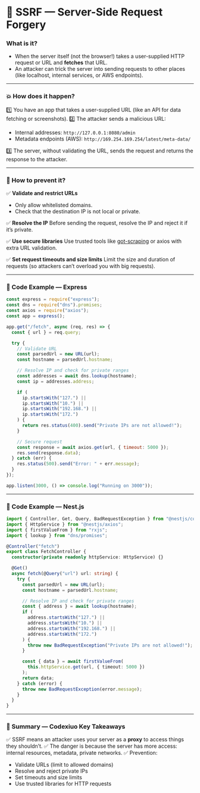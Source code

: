 # 🎯 SSRF — Server-Side Request Forgery

### What is it?

- When the server itself (not the browser!) takes a user-supplied HTTP request or URL and **fetches** that URL.
- An attacker can trick the server into sending requests to other places (like localhost, internal services, or AWS endpoints).

---

### 💥 How does it happen?

1️⃣ You have an app that takes a user-supplied URL (like an API for data fetching or screenshots).
2️⃣ The attacker sends a malicious URL:

- Internal addresses: `http://127.0.0.1:8080/admin`
- Metadata endpoints (AWS): `http://169.254.169.254/latest/meta-data/`

3️⃣ The server, without validating the URL, sends the request and returns the response to the attacker.

---

### 🚧 How to prevent it?

✅ **Validate and restrict URLs**

- Only allow whitelisted domains.
- Check that the destination IP is not local or private.

✅ **Resolve the IP**
Before sending the request, resolve the IP and reject it if it’s private.

✅ **Use secure libraries**
Use trusted tools like [got-scraping](https://github.com/apify/got-scraping) or axios with extra URL validation.

✅ **Set request timeouts and size limits**
Limit the size and duration of requests (so attackers can’t overload you with big requests).

---

### 🚀 Code Example — Express

```javascript
const express = require("express");
const dns = require("dns").promises;
const axios = require("axios");
const app = express();

app.get("/fetch", async (req, res) => {
  const { url } = req.query;

  try {
    // Validate URL
    const parsedUrl = new URL(url);
    const hostname = parsedUrl.hostname;

    // Resolve IP and check for private ranges
    const addresses = await dns.lookup(hostname);
    const ip = addresses.address;

    if (
      ip.startsWith("127.") ||
      ip.startsWith("10.") ||
      ip.startsWith("192.168.") ||
      ip.startsWith("172.")
    ) {
      return res.status(400).send("Private IPs are not allowed!");
    }

    // Secure request
    const response = await axios.get(url, { timeout: 5000 });
    res.send(response.data);
  } catch (err) {
    res.status(500).send("Error: " + err.message);
  }
});

app.listen(3000, () => console.log("Running on 3000"));
```

---

### 🚀 Code Example — Nest.js

```typescript
import { Controller, Get, Query, BadRequestException } from "@nestjs/common";
import { HttpService } from "@nestjs/axios";
import { firstValueFrom } from "rxjs";
import { lookup } from "dns/promises";

@Controller("fetch")
export class FetchController {
  constructor(private readonly httpService: HttpService) {}

  @Get()
  async fetch(@Query("url") url: string) {
    try {
      const parsedUrl = new URL(url);
      const hostname = parsedUrl.hostname;

      // Resolve IP and check for private ranges
      const { address } = await lookup(hostname);
      if (
        address.startsWith("127.") ||
        address.startsWith("10.") ||
        address.startsWith("192.168.") ||
        address.startsWith("172.")
      ) {
        throw new BadRequestException("Private IPs are not allowed!");
      }

      const { data } = await firstValueFrom(
        this.httpService.get(url, { timeout: 5000 })
      );
      return data;
    } catch (error) {
      throw new BadRequestException(error.message);
    }
  }
}
```

---

### 📝 Summary — Codexiuo Key Takeaways

✅ SSRF means an attacker uses your server as a **proxy** to access things they shouldn’t.
✅ The danger is because the server has more access: internal resources, metadata, private networks.
✅ Prevention:

- Validate URLs (limit to allowed domains)
- Resolve and reject private IPs
- Set timeouts and size limits
- Use trusted libraries for HTTP requests
